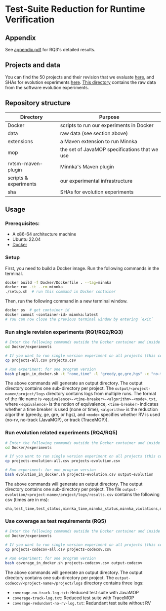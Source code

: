 # Test-Suite Reduction for Runtime Verification

## Appendix
See [appendix.pdf](appendix.pdf) for RQ3's detailed results.

## Projects and data
You can find the 50 projects and their revision that we evaluate [here](data/projects.csv), and SHAs for evolution experiments [here](sha/). [This directory](data/evolution) contains the raw data from the software evolution experiments.

## Repository structure
| Directory               | Purpose                                       |
| ------------------------| --------------------------------------------- |
| Docker                  | scripts to run our experiments in Docker      |
| data                    | raw data (see section above)                  |
| extensions              | a Maven extension to run Minnka               |
| mop                     | the set of JavaMOP specifications that we use |
| rvtsm-maven-plugin      | Minnka's Maven plugin                         |
| scripts & experiments   | our experimental infrastructure               |
| sha                     | SHAs for evolution experiments                |


## Usage
### Prerequisites:
- A x86-64 architecture machine
- Ubuntu 22.04
- [Docker](https://docs.docker.com/get-docker/)
### Setup
First, you need to build a Docker image. Run the following commands in the terminal.
```sh
docker build -f Docker/Dockerfile . --tag=minnka
docker run -it --rm minnka
./setup.sh  # run this command in Docker container
```
Then, run the following command in a new terminal window.
```sh
docker ps  # get container id
docker commit <container-id> minnka:latest
# You can now close the previous terminal window by entering `exit`
```

### Run single revision experiments (RQ1/RQ2/RQ3)
```sh
# Enter the following commands outside the Docker container and inside the current repository directory
cd Docker/experiments

# If you want to run single version experiment on all projects (this could take multiple days), then run the below command. If you only want to run experiment on one project (albfernandez/javadbf), then skip the command below.
cp projects-all.csv projects.csv

# Run experiment: for one program version
bash plugin_in_docker.sh -t "none,time" -l "greedy,ge,gre,hgs" -c "no-track,track,no-rv" projects.csv output
```

The above commands will generate an output directory. The output directory contains one sub-directory per project. The `output/<project-name>/project/logs` directory contains logs from multiple runs. The format of the file name is `<equivalence>-<time-breaker>-<algorithm>-<mode>.txt`, where `<equivalence>` is the notion of equivalence, `<time-breaker>` indicates whether a time breaker is used (none or time), `<algorithm>` is the reduction algorithm (greedy, ge, gre, or hgs), and `<mode>` specifies whether RV is used (no-rv, no-track (JavaMOP), or track (TraceMOP)).

### Run evolution related experiments (RQ4/RQ5)
```sh
# Enter the following commands outside the Docker container and inside the current repository directory
cd Docker/experiments

# If you want to run single version experiment on all projects (this could take multiple days), then run the below command. If you only want to run experiment on one project (albfernandez/javadbf), then skip the command below.
cp projects-evolution-all.csv projects-evolution.csv

# Run experiment: for one program version
bash evolution_in_docker.sh projects-evolution.csv output-evolution
```
The above commands will generate an output directory. The output directory contains one sub-directory per project. The file `output-evolution/<project-name>/project/logs/results.csv` contains the following csv (times are in ms):
```
sha,test_time,test_status,minnka_time,minnka_status,minnka_violations,minnka_emop_time,minnka_emop_status,minnka_emop_violations,minnka_imop_time,minnka_imop_status,minnka_imop_violations,redundant_test_time,redundant_test_status,minnka_partial_time,minnka_partial_status,minnka_partial_violations,redundant_partial_test_time,redundant_partial_test_status,all_javamop_time,all_javamop_status,all_javamop_violations,all_emop_time,all_emop_status,all_emop_violations,all_imop_time,all_imop_status,all_imop_violations,all_rts_javamop_time,all_rts_javamop_status,all_rts_javamop_violations
```

### Use coverage as test requirements (RQ5)
```sh
# Enter the following commands outside the Docker container and inside the current repository directory
cd Docker/experiments

# If you want to run single version experiment on all projects (this could take multiple days), then run the below command. If you only want to run experiment on one project (albfernandez/javadbf), then skip the command below.
cp projects-codecov-all.csv projects-codecov.csv

# Run experiment: for one program version
bash coverage_in_docker.sh projects-codecov.csv output-codecov
```
The above commands will generate an output directory. The output directory contains one sub-directory per project. The `output-codecov/<project-name>/project/logs` directory contains three logs:

- `coverage-no-track-log.txt`: Reduced test suite with JavaMOP
- `coverage-track-log.txt`: Reduced test suite with TraceMOP
- `coverage-redundant-no-rv-log.txt`: Redundant test suite without RV
